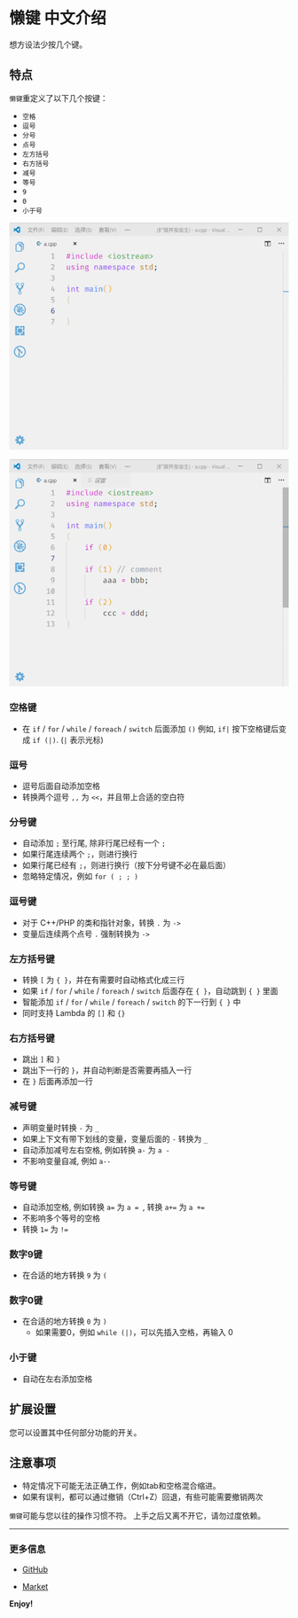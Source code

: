 # 懒键 中文介绍

想方设法少按几个键。

## 特点

`懒键`重定义了以下几个按键：

- `空格`
- `逗号`
- `分号`
- `点号`
- `左方括号`
- `右方括号`
- `减号`
- `等号`
- `9`
- `0`
- `小于号`

![pic1](https://github.com/MRXY001/vscode-plugin-LazyKey/blob/master/images/LazyKey_Picture1.gif?raw=true)

![pic2](https://github.com/MRXY001/vscode-plugin-LazyKey/blob/master/images/LazyKey_Picture2.gif?raw=true)

### 空格键

- 在 `if` / `for` / `while` / `foreach` / `switch` 后面添加 `()`
  例如, `if|` 按下空格键后变成 `if (|)`. (`|` 表示光标)

### 逗号

- 逗号后面自动添加空格
- 转换两个逗号 `,,` 为 `<<`，并且带上合适的空白符

### 分号键

- 自动添加 `;` 至行尾, 除非行尾已经有一个 `;`
- 如果行尾连续两个 `;`，则进行换行
- 如果行尾已经有 `;`，则进行换行（按下分号键不必在最后面）
- 忽略特定情况，例如 `for ( ; ; )`

### 逗号键

- 对于 C++/PHP 的类和指针对象，转换 `.` 为 `->`
- 变量后连续两个点号 `.` 强制转换为 `->`

### 左方括号键

- 转换 `[` 为 `{ }`，并在有需要时自动格式化成三行
- 如果 `if` / `for` / `while` / `foreach` / `switch` 后面存在 `{ }`，自动跳到 `{ }` 里面
- 智能添加 `if` / `for` / `while` / `foreach` / `switch` 的下一行到 `{ }` 中
- 同时支持 Lambda 的 `[]` 和 `{}`

### 右方括号键

- 跳出 `]` 和 `}`
- 跳出下一行的 `}`，并自动判断是否需要再插入一行
- 在 `}` 后面再添加一行

### 减号键

- 声明变量时转换 `-` 为 `_`
- 如果上下文有带下划线的变量，变量后面的 `-` 转换为 `_`
- 自动添加减号左右空格, 例如转换 `a-` 为 `a - `
- 不影响变量自减, 例如 `a--`

### 等号键

- 自动添加空格, 例如转换 `a=` 为 `a = `, 转换 `a+=` 为 `a += `
- 不影响多个等号的空格
- 转换 `1=` 为 `!=`

### 数字9键

- 在合适的地方转换 `9` 为 `(`

### 数字0键

- 在合适的地方转换 `0` 为 `)`
  - 如果需要0，例如 `while (|)`，可以先插入空格，再输入 0

### 小于键

- 自动在左右添加空格


## 扩展设置

您可以设置其中任何部分功能的开关。



## 注意事项

- 特定情况下可能无法正确工作，例如tab和空格混合缩进。
- 如果有误判，都可以通过撤销（Ctrl+Z）回退，有些可能需要撤销两次

`懒键`可能与您以往的操作习惯不符。
上手之后又离不开它，请勿过度依赖。


-----------------------------------------------------------------------------------------------------------

### 更多信息

* [GitHub](https://github.com/MRXY001/vscode-plugin-LazyKey/)

* [Market](https://marketplace.visualstudio.com/items?itemName=mrxy001.lazykey)

**Enjoy!**
